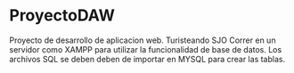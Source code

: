 # ProyectoDAW
Proyecto de desarrollo de aplicacion web. Turisteando SJO
Correr en un servidor como XAMPP para utilizar la funcionalidad de base de datos.
Los archivos SQL se deben deben de importar en MYSQL para crear las tablas.

